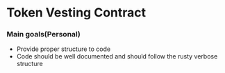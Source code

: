 # Token Vesting Contract

### Main goals(Personal)
- Provide proper structure to code
- Code should be well documented and should follow the rusty verbose structure